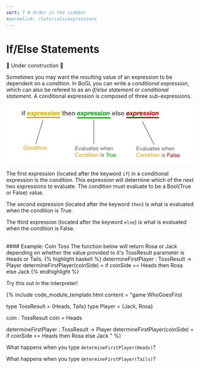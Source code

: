 ```yaml
---
sort: 7 # Order in the sidebar
#permalink: /tutorials/expressions
---
```

 
# If/Else Statements 

:construction: Under construction :construction:

Sometimes you may want the resulting value of an expression to be dependent on a *condition*.
In BoGL you can write a *conditional expression*, which can also be refered to as an *if/else statement* or *conditional statement*.
A conditional expression is composed of three sub-expressions.

![conditional expression anatomy](../imgs/conditional_logic-conditional-expression-anatomy.jpg)


The first expression (located after the keyword `if`) in a conditional expression is the condition. This expression will determine which of the next two expressions to evaluate.
The condition must evaluate to be a Bool(True or False) value.

The second expression (located after the keyword `then`) is what is evaluated when the condition is True.

The third expression (located after the keyword `else`) is what is evaluated when the condition is False.

<br/>
#### Example: Coin Toss
The function below will return Rosa or Jack depending on whether the value provided to it's TossResult parameter is Heads or Tails.
{% highlight haskell %}
determineFirstPlayer : TossResult -> Player
determineFirstPlayer(coinSide) = if coinSide == Heads then Rosa else Jack
{% endhighlight %}

Try this out in the interpreter!

{% include code_module_template.html 
content = "game WhoGoesFirst

type TossResult = {Heads, Tails}
type Player = {Jack, Rosa}

coin : TossResult
coin = Heads

determineFirstPlayer : TossResult -> Player
determineFirstPlayer(coinSide) = if coinSide == Heads then Rosa else Jack
"
%}

What happens when you type `determineFirstPlayer(Heads)`?

What happens when you type `determineFirstPlayer(Tails)`?
